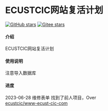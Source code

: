 # ECUSTCIC网站复活计划
<a href='https://github.com/chinazyq123/ecustcic-website-revival-plan'><img alt="GitHub stars" src="https://img.shields.io/github/stars/chinazyq123/ecustcic-website-revival-plan?logo=github"></a>
[![Gitee stars](https://gitee.com/chinazyq/ecustcic-website-revival-plan/badge/star.svg?theme=dark)](https://gitee.com/chinazyq/ecustcic-website-revival-plan)  

#### 介绍
ECUSTCIC网站复活计划

#### 使用说明
注意导入数据库

#### 进度
2023-06-28  维修表单
找到了前人项目，Over  
[ecustcic/www-ecust-cic-com](https://github.com/ecustcic/www-ecust-cic-com/)
